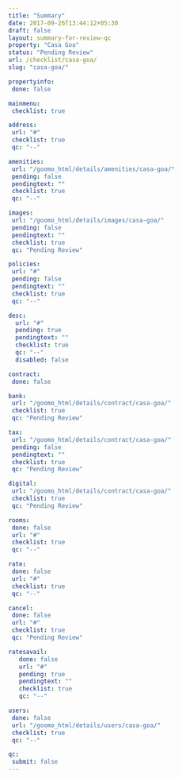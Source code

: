 ```yaml
---
title: "Summary"
date: 2017-09-26T13:44:12+05:30
draft: false
layout: summary-for-review-qc
property: "Casa Goa"
status: "Pending Review"
url: /checklist/casa-goa/
slug: "casa-goa/"

propertyinfo:
 done: false

mainmenu:
 checklist: true

address:
 url: "#"
 checklist: true
 qc: "--"

amenities:
 url: "/goomo_html/details/amenities/casa-goa/"
 pending: false
 pendingtext: ""
 checklist: true
 qc: "--"

images:
 url: "/goomo_html/details/images/casa-goa/"
 pending: false
 pendingtext: ""
 checklist: true
 qc: "Pending Review"

policies:
 url: "#"
 pending: false
 pendingtext: ""
 checklist: true
 qc: "--"

desc:
  url: "#"
  pending: true
  pendingtext: ""
  checklist: true
  qc: "--"
  disabled: false

contract:
 done: false

bank:
 url: "/goomo_html/details/contract/casa-goa/"
 checklist: true
 qc: "Pending Review"

tax:
 url: "/goomo_html/details/contract/casa-goa/"
 pending: false
 pendingtext: ""
 checklist: true
 qc: "Pending Review"

digital:
 url: "/goomo_html/details/contract/casa-goa/"
 checklist: true
 qc: "Pending Review"

rooms:
 done: false
 url: "#"
 checklist: true
 qc: "--"

rate:
 done: false
 url: "#"
 checklist: true
 qc: "--"

cancel:
 done: false
 url: "#"
 checklist: true
 qc: "Pending Review"

ratesavail:
   done: false
   url: "#"
   pending: true
   pendingtext: ""
   checklist: true
   qc: "--"

users:
 done: false
 url: "/goomo_html/details/users/casa-goa/"
 checklist: true
 qc: "--"

qc:
 submit: false
---
```


